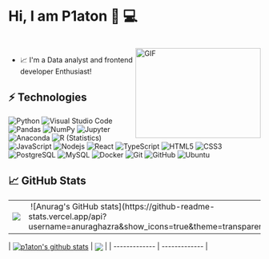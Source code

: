 # Hi, I am P1aton   👋 :computer: 

<p>
  </br>
      <img align="right" width="250" height="180" alt="GIF" src="https://github.com/shazx06/shazx06/blob/master/assets/code.gif?raw=true" width="750" height="520" />
</p>

- 📈 I'm a Data analyst and frontend developer Enthusiast!


## ⚡ Technologies

![Python](https://img.shields.io/badge/-Python-333333?style=flat&logo=python)
![Visual Studio Code](https://img.shields.io/badge/-VScode-333333?style=flat&logo=visual-studio-code&logoColor=007ACC)
![Pandas](https://img.shields.io/badge/-Pandas-333333?style=flat&logo=pandas)
![NumPy](https://img.shields.io/badge/-NumPy-333333?style=flat&logo=numpy)
![Jupyter](https://img.shields.io/badge/-Jupyter-333333?style=flat&logo=Jupyter)
![Anaconda](https://img.shields.io/badge/-Anaconda-333333?style=flat&logo=Anaconda)
![R (Statistics)](https://img.shields.io/badge/-R-333333?style=flat&logo=R&logoColor=276DC3)
![JavaScript](https://img.shields.io/badge/-JavaScript-black?style=flat-square&logo=javascript)
![Nodejs](https://img.shields.io/badge/-Nodejs-black?style=flat-square&logo=Node.js)
![React](https://img.shields.io/badge/-React-black?style=flat-square&logo=react)
![TypeScript](https://img.shields.io/badge/-TypeScript-007ACC?style=flat-square&logo=typescript)
![HTML5](https://img.shields.io/badge/-HTML5-E34F26?style=flat-square&logo=html5&logoColor=white)
![CSS3](https://img.shields.io/badge/-CSS3-1572B6?style=flat-square&logo=css3)
![PostgreSQL](https://img.shields.io/badge/-PostgreSQL-336791?style=flat-square&logo=postgresql)
![MySQL](https://img.shields.io/badge/-MySQL-black?style=flat-square&logo=mysql)
![Docker](https://img.shields.io/badge/-Docker-black?style=flat-square&logo=docker)
![Git](https://img.shields.io/badge/-Git-black?style=flat-square&logo=git)
![GitHub](https://img.shields.io/badge/-GitHub-181717?style=flat-square&logo=github)
![Ubuntu](https://img.shields.io/badge/-Ubuntu-333333?style=flat&logo=Ubuntu)

  ## &#x1f4c8; GitHub Stats
  
  <detail>
    <table>
    <tr>
        <td>
        <img
            <a href="https://github.com/p1aton/p1aton">
            <img align="center" src="https://github-readme-stats.vercel.app/api/top-langs/?username=p1aton&hide=java,html,tex&title_color=ffffff&text_color=c9cacc&icon_color=2bbc8a&bg_color=1d1f21&langs_count=3" />
            </a>
        </td>
        <td>
        <img
            <a href="https://github.com/p1aton/p1aton">
            ![Anurag's GitHub stats](https://github-readme-stats.vercel.app/api?username=anuraghazra&show_icons=true&theme=transparent)
            </a>
        </td>
    </tr>
    </table>
  </detail>

| <a href="https://github.com/p1aton/p1aton"><img align="center" src="https://github-readme-stats.vercel.app/api?username=p1aton&show_icons=true&include_all_commits=true&theme=midnight-purple&hide_border=true" alt="p1aton's github stats" /></a> | 
<a href="https://github.com/p1aton/p1aton"><img align="center" src="https://github-readme-stats.vercel.app/api/top-langs/?username=p1aton&layout=compact&theme=midnight-purplefy&hide_border=true" /></a> |
| ------------- | ------------- |
  
  
  







